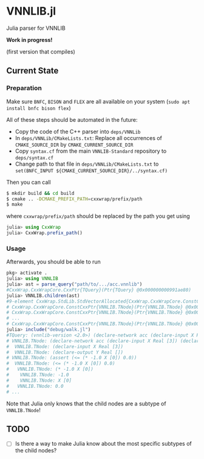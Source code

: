 # VNNLIB.jl
Julia parser for VNNLIB

**Work in progress!**

(first version that compiles)

## Current State

### Preparation

Make sure `BNFC`, `BISON` and `FLEX` are all available on your system (`sudo apt install bnfc bison flex`)

All of these steps should be automated in the future:
- Copy the code of the C++ parser into `deps/VNNLib`
- In `deps/VNNLib/CMakeLists.txt`: Replace all occurrences of `CMAKE_SOURCE_DIR` by `CMAKE_CURRENT_SOURCE_DIR`
- Copy `syntax.cf` from the main `VNNLIB-Standard` repository to `deps/syntax.cf`
- Change path to that file in `deps/VNNLib/CMakeLists.txt` to `set(BNFC_INPUT ${CMAKE_CURRENT_SOURCE_DIR}/../syntax.cf)`

Then you can call
```bash
$ mkdir build && cd build
$ cmake .. -DCMAKE_PREFIX_PATH=cxxwrap/prefix/path
$ make
```
where `cxxwrap/prefix/path` should be replaced by the path you get using
```julia
julia> using CxxWrap
julia> CxxWrap.prefix_path()
```

### Usage

Afterwards, you should be able to run
```julia
pkg> activate .
julia> using VNNLIB
julia> ast = parse_query("path/to/.../acc.vnnlib")
#CxxWrap.CxxWrapCore.CxxPtr{TQuery}(Ptr{TQuery} @0x000000000991ae80)
julia> VNNLIB.children(ast)
#9-element CxxWrap.StdLib.StdVectorAllocated{CxxWrap.CxxWrapCore.ConstCxxPtr{VNNLIB.TNode}}:
# CxxWrap.CxxWrapCore.ConstCxxPtr{VNNLIB.TNode}(Ptr{VNNLIB.TNode} @0x000000000971ea80)
# CxxWrap.CxxWrapCore.ConstCxxPtr{VNNLIB.TNode}(Ptr{VNNLIB.TNode} @0x00000000097c1090)
# ...
# CxxWrap.CxxWrapCore.ConstCxxPtr{VNNLIB.TNode}(Ptr{VNNLIB.TNode} @0x00000000096c23f0)
julia> include("debug/walk.jl")
#TQuery: (vnnlib-version <2.0>) (declare-network acc (declare-input X Real [3]) (declare-output Y Real [])) (assert (<= (* -1.0 X [0]) 0.0)) (assert (<= X [0] 50.0)) (assert (<= (* -1.0 X [1]) 50.0)) (assert (<= X [1] 50.0)) (assert (<= (* -1.0 X [2]) 0.0)) (assert (<= X [2] 150.0)) (assert (<= (+ (* -1.5 X [1]) X [2]) -15.0)) (assert (or (<= Y [0] -3.0) (>= Y [0] 0.0))) 
# VNNLIB.TNode: (declare-network acc (declare-input X Real [3]) (declare-output Y Real [])) 
#  VNNLIB.TNode: (declare-input X Real [3]) 
#  VNNLIB.TNode: (declare-output Y Real []) 
# VNNLIB.TNode: (assert (<= (* -1.0 X [0]) 0.0)) 
#  VNNLIB.TNode: (<= (* -1.0 X [0]) 0.0) 
#   VNNLIB.TNode: (* -1.0 X [0]) 
#    VNNLIB.TNode: -1.0 
#    VNNLIB.TNode: X [0] 
#   VNNLIB.TNode: 0.0 
# ...
```
Note that Julia only knows that the child nodes are a subtype of `VNNLIB.TNode`!

## TODO

- [ ] Is there a way to make Julia know about the most specific subtypes of the child nodes?

